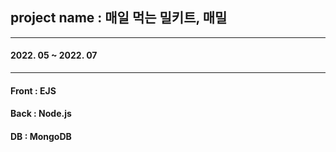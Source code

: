 ## project name : 매일 먹는 밀키트, 매밀
***
#### 2022. 05 ~ 2022. 07
***
#### Front : EJS
#### Back : Node.js
#### DB : MongoDB
